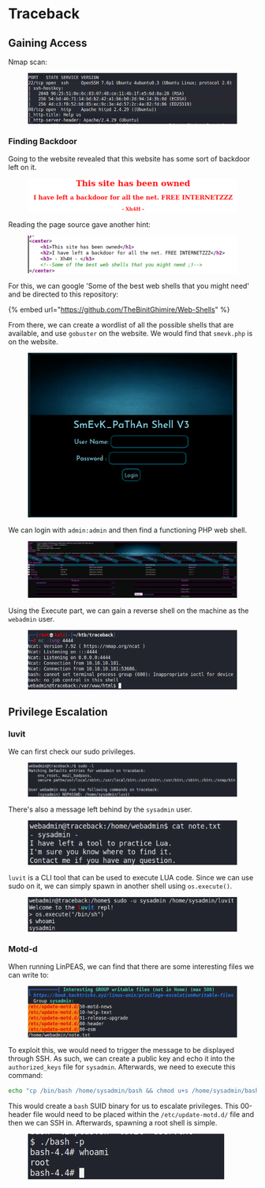 # Traceback

## Gaining Access

Nmap scan:

<figure><img src="../../../.gitbook/assets/image (988).png" alt=""><figcaption></figcaption></figure>

### Finding Backdoor

Going to the website revealed that this website has some sort of backdoor left on it.

<figure><img src="../../../.gitbook/assets/image (467).png" alt=""><figcaption></figcaption></figure>

Reading the page source gave another hint:

<figure><img src="../../../.gitbook/assets/image (1879).png" alt=""><figcaption></figcaption></figure>

For this, we can google 'Some of the best web shells that you might need' and be directed to this repository:

{% embed url="https://github.com/TheBinitGhimire/Web-Shells" %}

From there, we can create a wordlist of all the possible shells that are available, and use `gobuster` on the website. We would find that `smevk.php` is on the website.

<figure><img src="../../../.gitbook/assets/image (3511).png" alt=""><figcaption></figcaption></figure>

We can login with `admin:admin` and then find a functioning PHP web shell.

<figure><img src="../../../.gitbook/assets/image (551).png" alt=""><figcaption></figcaption></figure>

Using the Execute part, we can gain a reverse shell on the machine as the `webadmin` user.

<figure><img src="../../../.gitbook/assets/image (167).png" alt=""><figcaption></figcaption></figure>

## Privilege Escalation

### luvit

We can first check our sudo privileges.

<figure><img src="../../../.gitbook/assets/image (3324).png" alt=""><figcaption></figcaption></figure>

There's also a message left behind by the `sysadmin` user.

<figure><img src="../../../.gitbook/assets/image (1063).png" alt=""><figcaption></figcaption></figure>

`luvit` is a CLI tool that can be used to execute LUA code. Since we can use sudo on it, we can simply spawn in another shell using `os.execute()`.

<figure><img src="../../../.gitbook/assets/image (2219).png" alt=""><figcaption></figcaption></figure>

### Motd-d

When running LinPEAS, we can find that there are some interesting files we can write to:

<figure><img src="../../../.gitbook/assets/image (3790).png" alt=""><figcaption></figcaption></figure>

To exploit this, we would need to trigger the message to be displayed through SSH. As such, we can create a public key and echo it into the `authorized_keys` file for `sysadmin`. Afterwards, we need to execute this command:

```bash
echo "cp /bin/bash /home/sysadmin/bash && chmod u+s /home/sysadmin/bash" >> 00-header
```

This would create a `bash` SUID binary for us to escalate privileges. This 00-header file would need to be placed within the `/etc/update-motd.d/` file and then we can SSH in. Afterwards, spawning a root shell is simple.

<figure><img src="../../../.gitbook/assets/image (1987).png" alt=""><figcaption></figcaption></figure>

